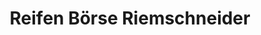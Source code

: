 ---
title: "Reifen Börse Riemschneider"
url: /hamburg/reifen-boerse-riemschneider/
shop: Autowerkstatt
---